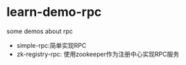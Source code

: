 # learn-demo-rpc
some demos about rpc

* simple-rpc:简单实现RPC
* zk-registry-rpc: 使用zookeeper作为注册中心实现RPC服务